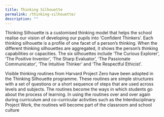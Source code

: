 ```yaml
---
title: Thinking Silhouette
permalink: /thinking-silhouette/
description: ""
---
```

<p>Thinking&nbsp;Silhouette&nbsp;is a customised thinking model that helps the school realise our vision of developing our pupils into &lsquo;Confident Thinkers&rsquo;. Each thinking&nbsp;silhouette&nbsp;is a profile of one facet of a person&rsquo;s thinking. When the different thinking&nbsp;silhouettes&nbsp;are aggregated, it shows the person&rsquo;s thinking capabilities or capacities. The six&nbsp;silhouettes&nbsp;include &lsquo;The Curious Explorer&rsquo;, &lsquo;The Positive Inventor&rsquo;, &lsquo;The Sharp Evaluator&rsquo;, &lsquo;The Passionate Communicator&rsquo;, &lsquo;The Intuitive Thinker&rsquo; and &lsquo;The Respectful Ethicist&rsquo;.</p>
<p>Visible thinking routines from Harvard Project Zero have been adopted in the Thinking&nbsp;Silhouette&nbsp;programme. These routines are simple structures with a set of questions or a short sequence of steps that are used across levels and subjects. The routines become the ways in which students go about the process of learning.&nbsp;In using the routines over and over again during curriculum and co-curricular activities such as the Interdisciplinary Project Work, the routines will become part of the classroom and school culture</p>